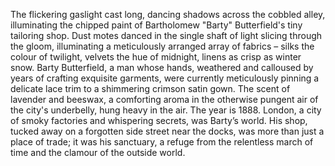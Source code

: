 The flickering gaslight cast long, dancing shadows across the cobbled alley, illuminating the chipped paint of Bartholomew "Barty" Butterfield's tiny tailoring shop.  Dust motes danced in the single shaft of light slicing through the gloom, illuminating a meticulously arranged array of fabrics – silks the colour of twilight, velvets the hue of midnight, linens as crisp as winter snow.  Barty Butterfield, a man whose hands, weathered and calloused by years of crafting exquisite garments, were currently meticulously pinning a delicate lace trim to a shimmering crimson satin gown.  The scent of lavender and beeswax, a comforting aroma in the otherwise pungent air of the city's underbelly, hung heavy in the air.  The year is 1888.  London, a city of smoky factories and whispering secrets, was Barty’s world.  His shop, tucked away on a forgotten side street near the docks, was more than just a place of trade; it was his sanctuary, a refuge from the relentless march of time and the clamour of the outside world.
